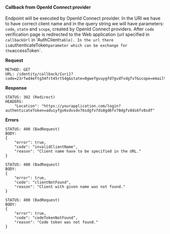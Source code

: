 #### Callback from OpenId Connect provider

Endpoint will be executed by OpenId Connect provider. In the URI we have to have correct client name and in the query string we will have  parameters: `code`, `state` and `scope`, created by OpenId Connect providers. After `code` verification page is redirected to the Web application (url specified in `callbackUrl` in 'AuthClient` table). In the url there is `authenticateToken` parameter which can be exchange for the `accessToken`.

**Request**

```
METHOD: GET
URL: /identity/callback/{uri}?code=23rfwd4eftg34frt45rt54g&state=8gwefgvuygfd7gvdfvdgfv7&scope=email%20profile

```
**Response**

```
STATUS: 302 (Redirect)
HEADERS:
    "Location": "https://yourapplication.com/login?authenticateToken=aduiyfgv6vdvsdv76sdgfv7ds8gd6fv78dgfv8ds6fv8sdf"
```

**Errors**

```
STATUS: 400 (BadRequest)
BODY:
{
    "error": true,
    "code": "invalidClientName",
    "reason": "Client name have to be specified in the URL."
}
```

```
STATUS: 400 (BadRequest)
BODY:
{
    "error": true,
    "code": "clientNotFound",
    "reason": "Client with given name was not found."
}
```


```
STATUS: 400 (BadRequest)
BODY:
{
    "error": true,
    "code": "codeTokenNotFound",
    "reason": "Code token was not found."
}
```
